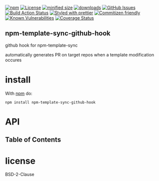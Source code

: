 [![npm](https://img.shields.io/npm/v/npm-template-sync-github-hook.svg)](https://www.npmjs.com/package/npm-template-sync-github-hook)
[![License](https://img.shields.io/badge/License-BSD%203--Clause-blue.svg)](https://opensource.org/licenses/BSD-3-Clause)
[![minified size](https://badgen.net/bundlephobia/min/npm-template-sync-github-hook)](https://bundlephobia.com/result?p=npm-template-sync-github-hook)
[![downloads](http://img.shields.io/npm/dm/npm-template-sync-github-hook.svg?style=flat-square)](https://npmjs.org/package/npm-template-sync-github-hook)
[![GitHub Issues](https://img.shields.io/github/issues/arlac77/npm-template-sync-github-hook.svg?style=flat-square)](https://github.com/arlac77/npm-template-sync-github-hook/issues)
[![Build Action Status](https://img.shields.io/endpoint.svg?url=https%3A%2F%2Factions-badge.atrox.dev%2Farlac77%2Fnpm-template-sync-github-hook%2Fbadge&style=flat)](https://actions-badge.atrox.dev/arlac77/npm-template-sync-github-hook/goto)
[![Styled with prettier](https://img.shields.io/badge/styled_with-prettier-ff69b4.svg)](https://github.com/prettier/prettier)
[![Commitizen friendly](https://img.shields.io/badge/commitizen-friendly-brightgreen.svg)](http://commitizen.github.io/cz-cli/)
[![Known Vulnerabilities](https://snyk.io/test/github/arlac77/npm-template-sync-github-hook/badge.svg)](https://snyk.io/test/github/arlac77/npm-template-sync-github-hook)
[![Coverage Status](https://coveralls.io/repos/arlac77/npm-template-sync-github-hook/badge.svg)](https://coveralls.io/github/arlac77/npm-template-sync-github-hook)

## npm-template-sync-github-hook

github hook for npm-template-sync

automatically generates PR on target repos when a template modification occures

# install

With [npm](http://npmjs.org) do:

```shell
npm install npm-template-sync-github-hook
```

# API

<!-- Generated by documentation.js. Update this documentation by updating the source code. -->

## Table of Contents

# license

BSD-2-Clause
